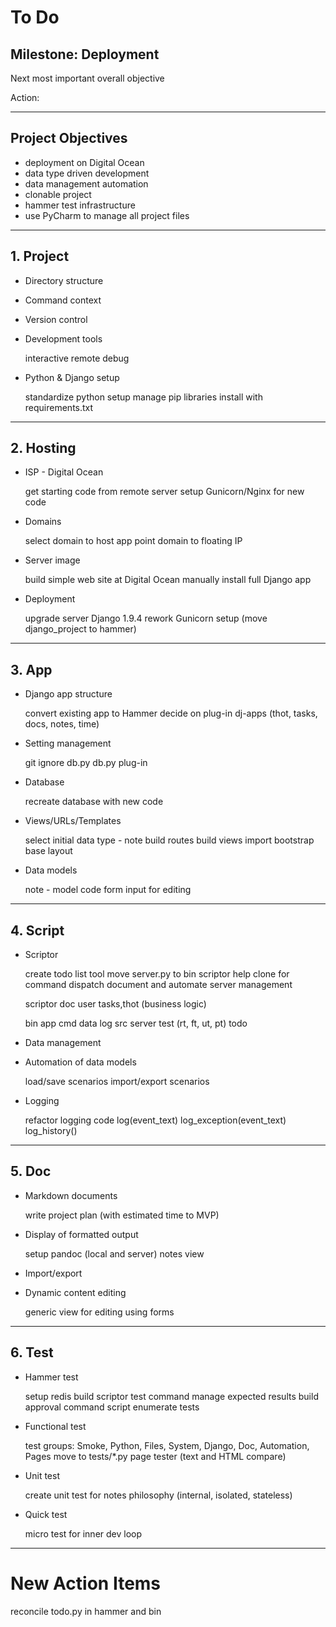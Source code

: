 # To Do

## Milestone:  Deployment 

Next most important overall objective

Action:

   

---

## Project Objectives

* deployment on Digital Ocean
* data type driven development
* data management automation
* clonable project
* hammer test infrastructure
* use PyCharm to manage all project files


---

## 1. Project

* Directory structure

* Command context

* Version control

* Development tools

    interactive remote debug

* Python & Django setup

    standardize python setup
    manage pip libraries
    install with requirements.txt

---

## 2. Hosting

* ISP - Digital Ocean

    get starting code from remote server
    setup Gunicorn/Nginx for new code

* Domains

    select domain to host app
    point domain to floating IP

* Server image

    build simple web site at Digital Ocean
    manually install full Django app

* Deployment

    upgrade server Django 1.9.4
    rework Gunicorn setup (move django_project to hammer)

---

## 3. App

* Django app structure

    convert existing app to Hammer
    decide on plug-in dj-apps (thot, tasks, docs, notes, time)

* Setting management

    git ignore db.py
    db.py plug-in

* Database

    recreate database with new code

* Views/URLs/Templates

    select initial data type - note
    build routes
    build views
    import bootstrap
    base layout

* Data models

    note - model code
    form input for editing

---

## 4. Script

* Scriptor

    create todo list tool
    move server.py to bin
    scriptor help
    clone for command dispatch
    document and automate server management

    scriptor
        doc
        user
        tasks,thot  (business logic)

    bin
        app
        cmd
        data
        log
        src
        server
        test (rt, ft, ut, pt)
        todo


* Data management


* Automation of data models

    load/save scenarios
    import/export scenarios

* Logging

    refactor logging code
    log(event_text)
    log_exception(event_text)
    log_history()

---

## 5. Doc

* Markdown documents

    write project plan (with estimated time to MVP)
        

* Display of formatted output

    setup pandoc (local and server)
    notes view

* Import/export

* Dynamic content editing

    generic view for editing using forms


---

## 6. Test

* Hammer test
    
    setup redis
    build scriptor test command
    manage expected results
    build approval command script
    enumerate tests

    
* Functional test

    test groups: 
        Smoke, Python, Files, System, Django, Doc, Automation, Pages
    move to tests/*.py
    page tester (text and HTML compare)
       

* Unit test

    create unit test for notes
    philosophy (internal, isolated, stateless)

* Quick test

    micro test for inner dev loop
    

---

# New Action Items

reconcile todo.py in hammer and bin
